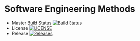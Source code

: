 # Software Engineering Methods

- Master Build Status [![Build Status](https://travis-ci.com/MikhaRohrs/sem.svg?branch=master)](https://travis-ci.com/MikhaRohrs/sem)
- License [![LICENSE](https://img.shields.io/github/license/MikhaRohrs/sem.svg?style=flat-square)](https://github.com/MikhaRohrs/sem/blob/master/LICENSE)
- Release [![Releases](https://img.shields.io/github/release/MikhaRohrs/sem/all.svg?style=flat-square)](https://github.com/MikhaRohrs/sem/releases)
